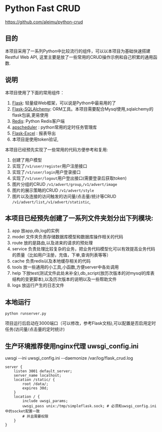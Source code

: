 # Python Fast CRUD

https://github.com/aleimu/python-crud

## 目的

本项目采用了一系列Python中比较流行的组件，可以以本项目为基础快速搭建Restful Web API, 这里主要是放了一些常用的CRUD操作示例和自己积累的通用函数.

## 说明

本项目使用了下面的常用组件：

1. [Flask](https://github.com/pallets/flask): 轻量级Web框架，可以说是Python中最易用的了 
2. [Flask-SQLAlchemy](https://github.com/pallets/flask-sqlalchemy): ORM工具。本项目需要配合Mysql使用,sqlalchemy的flask包装,更易使用
3. [Redis](https://github.com/andymccurdy/redis-py): Python Redis客户端
4. [apscheduler](https://github.com/agronholm/apscheduler) : python常用的定时任务管理库
5. [Flask-Excel](https://github.com/pyexcel-webwares/Flask-Excel) : 报表导出
6. 本项目是使用token验证,

本项目已经预先实现了一些常用的代码方便参考和复用:

1. 创建了用户模型
2. 实现了```/v1/user/register```用户注册接口
3. 实现了```/v1/user/login```用户登录接口
4. 实现了```/v1/user/logout```用户登出接口(需要登录后获取token)
5. 图片分组的CRUD  ```/v1/advert/group```,```/v1/advert/image```
6. 图片的展示策略的CRUD ```/v1/advert/style```
7. 图片以及连接的访问触发的访问量/点击量/统计等CRUD ```/v1/advert/list```,```/v1/advert/statistic```,



## 本项目已经预先创建了一系列文件夹划分出下列模块:

1. app 放app,db,log的实例
2. model 文件夹负责存储数据库模型和数据库操作相关的代码
3. route 放的是路由,以及进来的请求的预处理
4. service 负责处理比较复杂的业务，把业务代码模型化可以有效提高业务代码的质量（比如用户注册，充值，下单,查询列表等等）
5. cache 负责redis以及本地缓存相关的代码
7. tools 放一些通用的小工具,小函数,方便server中各处调用
8. help 下放test(测试文件此处未补全),db_script(放历次版本的对mysql的库表结构的变更脚本),以及历次版本的说明以及一些帮助文件
9. logs 放运行产生的日志文件


## 本地运行

```shell
python runserver.py
```

项目运行后启动在3000端口（可以修改，参考Flask文档),可以配置是否启用定时任务(访问量/点击量的定时统计)

## 生产环境推荐使用nginx代理 uwsgi_config.ini
uwsgi --ini uwsgi_config.ini --daemonize /var/log/flask_crud.log
```
server {
    listen 3001 default_server;
    server_name localhost;
    location /static/ {
        root /data/;
        expires 30d;
    }
    location / {
        include uwsgi_params;
        uwsgi_pass unix:/tmp/simpleflask.sock; # 必须和uwsgi_config.ini 中的socket配置一致
        # 并且需要权限
    }
}
```